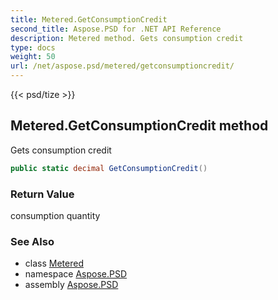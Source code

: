 ```yaml
---
title: Metered.GetConsumptionCredit
second_title: Aspose.PSD for .NET API Reference
description: Metered method. Gets consumption credit
type: docs
weight: 50
url: /net/aspose.psd/metered/getconsumptioncredit/
---
```

{{< psd/tize >}}
## Metered.GetConsumptionCredit method

Gets consumption credit

```csharp
public static decimal GetConsumptionCredit()
```

### Return Value

consumption quantity

### See Also

* class [Metered](../)
* namespace [Aspose.PSD](../../../aspose.psd/)
* assembly [Aspose.PSD](../../../)


